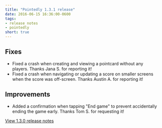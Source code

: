 ```yaml
---
title: "Pointedly 1.3.1 release"
date: 2016-06-15 16:36:00-0600
tags:
- release notes
- pointedly
short: true
---
```


## Fixes
- Fixed a crash when creating and viewing a pointcard without any players. Thanks Jana S. for reporting it!
- Fixed a crash when navigating or updating a score on smaller screens when the score was off-screen. Thanks Austin A. for reporting it!

## Improvements
- Added a confirmation when tapping "End game" to prevent accidentally ending the game early. Thanks Tom S. for requesting it!

[View 1.3.0 release notes](/2016/06/09/pointedly-1.3.0)
